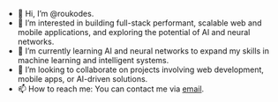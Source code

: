 - 👋 Hi, I’m @roukodes.
- 👀 I’m interested in building full-stack performant, scalable web and mobile applications, and exploring the potential of AI and neural networks.
- 🌱 I’m currently learning AI and neural networks to expand my skills in machine learning and intelligent systems.
- 💞️ I’m looking to collaborate on projects involving web development, mobile apps, or AI-driven solutions.
- 📫 How to reach me: You can contact me via [email](roukodes@gmail.com).
